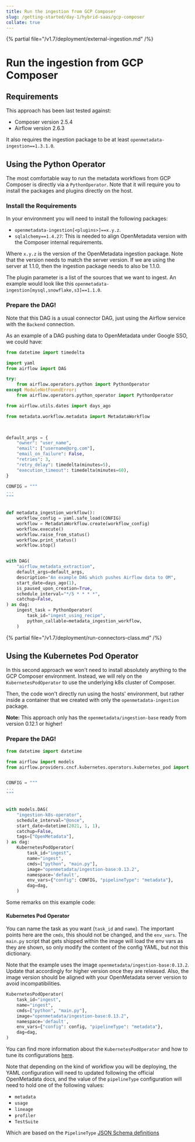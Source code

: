 ```yaml
---
title: Run the ingestion from GCP Composer 
slug: /getting-started/day-1/hybrid-saas/gcp-composer
collate: true
---
```


{% partial file="/v1.7/deployment/external-ingestion.md" /%}

# Run the ingestion from GCP Composer 

## Requirements

This approach has been last tested against:
- Composer version 2.5.4
- Airflow version 2.6.3

It also requires the ingestion package to be at least `openmetadata-ingestion==1.3.1.0`.

## Using the Python Operator

The most comfortable way to run the metadata workflows from GCP Composer  is directly via a `PythonOperator`. Note that
it will require you to install the packages and plugins directly on the host.

### Install the Requirements

In your environment you will need to install the following packages:

- `openmetadata-ingestion[<plugins>]==x.y.z`.
- `sqlalchemy==1.4.27`: This is needed to align OpenMetadata version with the Composer internal requirements.

Where `x.y.z` is the version of the OpenMetadata ingestion package. Note that the version needs to match the server version. If we are using the server at 1.1.0, then the ingestion package needs to also be 1.1.0.

The plugin parameter is a list of the sources that we want to ingest. An example would look like this `openmetadata-ingestion[mysql,snowflake,s3]==1.1.0`.

### Prepare the DAG!

Note that this DAG is a usual connector DAG, just using the Airflow service with the `Backend` connection.

As an example of a DAG pushing data to OpenMetadata under Google SSO, we could have:

```python
from datetime import timedelta

import yaml
from airflow import DAG

try:
    from airflow.operators.python import PythonOperator
except ModuleNotFoundError:
    from airflow.operators.python_operator import PythonOperator

from airflow.utils.dates import days_ago

from metadata.workflow.metadata import MetadataWorkflow

 

default_args = {
    "owner": "user_name",
    "email": ["username@org.com"],
    "email_on_failure": False,
    "retries": 3,
    "retry_delay": timedelta(minutes=5),
    "execution_timeout": timedelta(minutes=60),
}

CONFIG = """
...
"""


def metadata_ingestion_workflow():
    workflow_config = yaml.safe_load(CONFIG)
    workflow = MetadataWorkflow.create(workflow_config)
    workflow.execute()
    workflow.raise_from_status()
    workflow.print_status()
    workflow.stop()


with DAG(
    "airflow_metadata_extraction",
    default_args=default_args,
    description="An example DAG which pushes Airflow data to OM",
    start_date=days_ago(1),
    is_paused_upon_creation=True,
    schedule_interval="*/5 * * * *",
    catchup=False,
) as dag:
    ingest_task = PythonOperator(
        task_id="ingest_using_recipe",
        python_callable=metadata_ingestion_workflow,
    )
```

{% partial file="/v1.7/deployment/run-connectors-class.md" /%}

## Using the Kubernetes Pod Operator

In this second approach we won't need to install absolutely anything to the GCP Composer  environment. Instead,
we will rely on the `KubernetesPodOperator` to use the underlying k8s cluster of Composer.

Then, the code won't directly run using the hosts' environment, but rather inside a container that we created
with only the `openmetadata-ingestion` package.

**Note:** This approach only has the `openmetadata/ingestion-base` ready from version 0.12.1 or higher!

### Prepare the DAG!

```python
from datetime import datetime

from airflow import models
from airflow.providers.cncf.kubernetes.operators.kubernetes_pod import KubernetesPodOperator


CONFIG = """
...
"""


with models.DAG(
    "ingestion-k8s-operator",
    schedule_interval="@once",
    start_date=datetime(2021, 1, 1),
    catchup=False,
    tags=["OpenMetadata"],
) as dag:
    KubernetesPodOperator(
        task_id="ingest",
        name="ingest",
        cmds=["python", "main.py"],
        image="openmetadata/ingestion-base:0.13.2",
        namespace='default',
        env_vars={"config": CONFIG, "pipelineType": "metadata"},
        dag=dag,
    )
```

Some remarks on this example code:

#### Kubernetes Pod Operator

You can name the task as you want (`task_id` and `name`). The important points here are the `cmds`, this should not
be changed, and the `env_vars`. The `main.py` script that gets shipped within the image will load the env vars
as they are shown, so only modify the content of the config YAML, but not this dictionary.

Note that the example uses the image `openmetadata/ingestion-base:0.13.2`. Update that accordingly for higher version
once they are released. Also, the image version should be aligned with your OpenMetadata server version to avoid
incompatibilities.

```python
KubernetesPodOperator(
    task_id="ingest",
    name="ingest",
    cmds=["python", "main.py"],
    image="openmetadata/ingestion-base:0.13.2",
    namespace='default',
    env_vars={"config": config, "pipelineType": "metadata"},
    dag=dag,
)
```

You can find more information about the `KubernetesPodOperator` and how to tune its configurations
[here](https://cloud.google.com/composer/docs/how-to/using/using-kubernetes-pod-operator).

Note that depending on the kind of workflow you will be deploying, the YAML configuration will need to updated following
the official OpenMetadata docs, and the value of the `pipelineType` configuration will need to hold one of the following values:

- `metadata`
- `usage`
- `lineage`
- `profiler`
- `TestSuite`

Which are based on the `PipelineType` [JSON Schema definitions](https://github.com/open-metadata/OpenMetadata/blob/main/openmetadata-spec/src/main/resources/json/schema/entity/services/ingestionPipelines/ingestionPipeline.json#L14)
